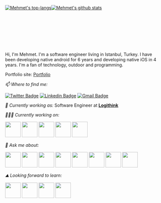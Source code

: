 <div style="display: flex; margin-bottom:50px;">
    <a href="https://github-readme-stats.vercel.app/api/top-langs/?username=ozzmhmt&line_height=30&theme=cobalt">
        <img src="https://github-readme-stats.vercel.app/api/top-langs/?username=ozzmhmt&line_height=30&theme=cobalt"
            alt="Mehmet's top-langs" />
    </a>
    <a href="https://github-readme-stats.vercel.app/api?username=ozzmhmt&show_icons=true&line_height=30&theme=cobalt"
        style="margin-right:auto; margin-top:auto;">
        <img src="https://github-readme-stats.vercel.app/api?username=ozzmhmt&show_icons=true&line_height=30&theme=cobalt"
            alt="Mehmet's github stats" />
    </a>
</div>
<br>


</br>

<div style="margin-top:50px;">
    Hi, I'm Mehmet. I'm a software engineer living in Istanbul, Turkey. I have been developing native android for 6
    years and developing native iOS in 4 years. I'm a fan of technology, outdoor and programming.
</div>

Portfolio site: [Portfolio](https://ozzmhmt.github.io/)


*📫 Where to find me:*

[![Twitter
Badge](https://img.shields.io/badge/-@ozzmhmt-1ca0f1?style=flat-square&labelColor=1ca0f1&logo=twitter&logoColor=white&link=https://twitter.com/ozzmhmt)](https://twitter.com/ozzmhmt)
[![Linkedin
Badge](https://img.shields.io/badge/-ozzmehmet-blue?style=flat-square&logo=Linkedin&logoColor=white&link=https://www.linkedin.com/in/ozzmehmet/)](https://www.linkedin.com/in/ozzmehmet/)
[![Gmail
Badge](https://img.shields.io/badge/-ozzmehmet92@gmail.com-c14438?style=flat-square&logo=Gmail&logoColor=white&link=mailto:isen.ozzmehmet92@gmail.com)](mailto:ozzmehmet92@gmail.com)


*💼 Currently working as:* Software Engineer at <a href="https://logithink.com.tr/"
    target="_blank"><b>Logithink</b></a>

*👨🏻‍💻 Currently working on:*

<code><a href="https://www.apple.com/swift/" target="_blank"><img height="50"
            src="https://www.vectorlogo.zone/logos/swift/swift-ar21.svg"></a></code>
<code><a href="https://www.apple.com/" target="_blank"><img height="50"
            src="https://www.vectorlogo.zone/logos/apple_xcode/apple_xcode-ar21.svg"></a></code>
<code><a href="https://www.android.com/" target="_blank"><img height="50"
            src="https://www.vectorlogo.zone/logos/android/android-ar21.svg"></a></code>
<code><a href="https://firebase.google.com/" target="_blank"><img height="50"
            src="https://www.vectorlogo.zone/logos/firebase/firebase-ar21.svg"></a></code>
<code><a href="https://www.java.com/" target="_blank"><img height="50"
            src="https://www.vectorlogo.zone/logos/java/java-ar21.svg"></a></code>

*💬 Ask me about:*


<code><a href="https://www.apple.com/swift/" target="_blank"><img height="50"
            src="https://www.vectorlogo.zone/logos/swift/swift-ar21.svg"></a></code>
<code><a href="https://www.apple.com/" target="_blank"><img height="50"
            src="https://www.vectorlogo.zone/logos/apple_xcode/apple_xcode-ar21.svg"></a></code>
<code><a href="https://www.android.com/" target="_blank"><img height="50"
            src="https://www.vectorlogo.zone/logos/android/android-ar21.svg"></a></code>
<code><a href="https://firebase.google.com/" target="_blank"><img height="50"
            src="https://www.vectorlogo.zone/logos/firebase/firebase-ar21.svg"></a></code>
<code><a href="https://www.java.com/" target="_blank"><img height="50"
            src="https://www.vectorlogo.zone/logos/java/java-ar21.svg"></a></code>
<code><a href="https://www.linux.org/" target="_blank"><img height="50"
            src="https://www.vectorlogo.zone/logos/linux/linux-ar21.svg"></a></code>
<code><a href="https://www.python.org/" target="_blank"><img height="50"
            src="https://www.vectorlogo.zone/logos/python/python-ar21.svg"></a></code>
<code><a href="https://git-scm.com//" target="_blank"><img height="50"
            src="https://www.vectorlogo.zone/logos/git-scm/git-scm-ar21.svg"></a></code>



*⛰ Looking forward to learn:*

<code><a href="https://flutter.dev/" target="_blank"><img height="50"
            src="https://www.vectorlogo.zone/logos/flutterio/flutterio-ar21.svg"></a></code>
<code><a href="https://nodejs.org/" target="_blank"><img height="50"
            src="https://www.vectorlogo.zone/logos/nodejs/nodejs-ar21.svg"></a></code>
<code><a href="https://www.mongodb.com/" target="_blank"><img height="50"
            src="https://www.vectorlogo.zone/logos/mongodb/mongodb-ar21.svg"></a></code>
<code><a href="https://www.json.org/" target="_blank"><img height="50"
            src="https://www.vectorlogo.zone/logos/json/json-ar21.svg"></a></code>


<!--
*ozzmhmt/ozzmhmt* is a ✨ special ✨ repository because its `README.md` (this file) appears on your GitHub profile.

Here are some ideas to get you started:

- 🔭 I’m currently working on ...
- 🌱 I’m currently learning ...
- 👯 I’m looking to collaborate on ...
- 🤔 I’m looking for help with ...
- 💬 Ask me about ...
- 📫 How to reach me: ...
- 😄 Pronouns: ...
- ⚡ Fun fact: ...
-->
